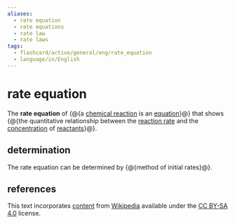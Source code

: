 ```yaml
---
aliases:
  - rate equation
  - rate equations
  - rate law
  - rate laws
tags:
  - flashcard/active/general/eng/rate_equation
  - language/in/English
---
```


# rate equation

The __rate equation__ of {@{a [chemical reaction](chemical%20reaction.md) is an [equation](equation.md)}@} that shows {@{the quantitative relationship between the [reaction rate](reaction%20rate.md) and the [concentration](concentration.md) of [reactants](reagent.md)}@}. <!--SR:!2026-05-18,251,230!2025-10-04,16,299-->

## determination

The rate equation can be determined by {@{method of initial rates}@}. <!--SR:!2028-12-09,1596,350-->

## references

This text incorporates [content](https://en.wikipedia.org/wiki/rate_equation) from [Wikipedia](Wikipedia.md) available under the [CC BY-SA 4.0](https://creativecommons.org/licenses/by-sa/4.0/) license.
